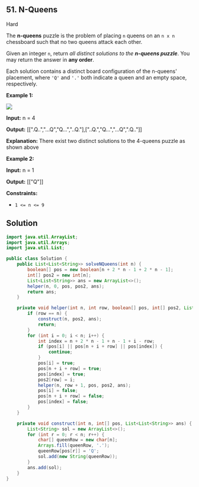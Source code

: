 ## 51\. N-Queens

Hard

The **n-queens** puzzle is the problem of placing `n` queens on an `n x n` chessboard such that no two queens attack each other.

Given an integer `n`, return _all distinct solutions to the **n-queens puzzle**_. You may return the answer in **any order**.

Each solution contains a distinct board configuration of the n-queens' placement, where `'Q'` and `'.'` both indicate a queen and an empty space, respectively.

**Example 1:**

![](https://assets.leetcode.com/uploads/2020/11/13/queens.jpg)

**Input:** n = 4

**Output:** [[".Q..","...Q","Q...","..Q."],["..Q.","Q...","...Q",".Q.."]]

**Explanation:** There exist two distinct solutions to the 4-queens puzzle as shown above 

**Example 2:**

**Input:** n = 1

**Output:** [["Q"]] 

**Constraints:**

*   `1 <= n <= 9`

## Solution

```java
import java.util.ArrayList;
import java.util.Arrays;
import java.util.List;

public class Solution {
    public List<List<String>> solveNQueens(int n) {
        boolean[] pos = new boolean[n + 2 * n - 1 + 2 * n - 1];
        int[] pos2 = new int[n];
        List<List<String>> ans = new ArrayList<>();
        helper(n, 0, pos, pos2, ans);
        return ans;
    }

    private void helper(int n, int row, boolean[] pos, int[] pos2, List<List<String>> ans) {
        if (row == n) {
            construct(n, pos2, ans);
            return;
        }
        for (int i = 0; i < n; i++) {
            int index = n + 2 * n - 1 + n - 1 + i - row;
            if (pos[i] || pos[n + i + row] || pos[index]) {
                continue;
            }
            pos[i] = true;
            pos[n + i + row] = true;
            pos[index] = true;
            pos2[row] = i;
            helper(n, row + 1, pos, pos2, ans);
            pos[i] = false;
            pos[n + i + row] = false;
            pos[index] = false;
        }
    }

    private void construct(int n, int[] pos, List<List<String>> ans) {
        List<String> sol = new ArrayList<>();
        for (int r = 0; r < n; r++) {
            char[] queenRow = new char[n];
            Arrays.fill(queenRow, '.');
            queenRow[pos[r]] = 'Q';
            sol.add(new String(queenRow));
        }
        ans.add(sol);
    }
}
```